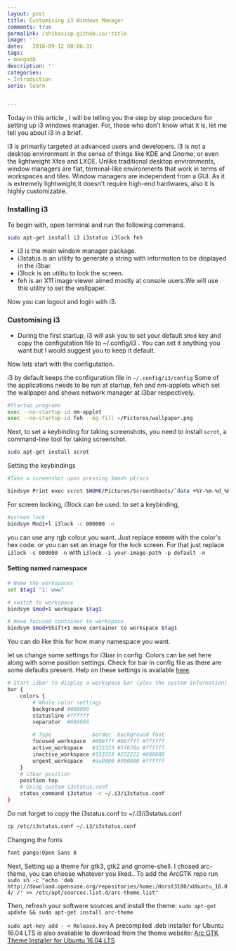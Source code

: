 ```yaml
---
layout: post
title: Customising i3 Windows Manager
comments: true
permalink: /shibasisp.github.io/:title
image: ''
date:   2016-09-12 00:06:31
tags:
- mongodb
description: ''
categories:
- Introduction
serie: learn


---
```

Today in this article , I will be telling you the step by step procedure for setting up i3 windows manager. For, those who don't know what it is, let me tell you about i3 in a brief.

i3 is primarily targeted at advanced users and developers. i3 is not a desktop environment in the sense of things like KDE and Gnome, or even the lightweight Xfce and LXDE. Unlike traditional desktop environments, window managers are flat, terminal-like environments that work in terms of workspaces and tiles. Window managers are independent from a GUI. As it is extremely lightweight,it doesn't require high-end hardwares, also it is highly customizable.
### Installing i3
To begin with, open terminal and run the following command.
```bash
sudo apt-get install i3 i3status i3lock feh
```
* i3 is the main window manager package.
* i3status is an utility to generate a string with information to be displayed in the i3bar.
* i3lock is an utilitu to lock the screen.
* feh is an X11 image viewer aimed mostly at console users.We will use this utility to set the wallpaper.

Now you can logout and login with i3.

### Customising i3
* During the first startup, i3 will ask you to set your default `$Mod` key and copy the configutation file to ~/.config/i3 . You can set it anything you want but I would suggest you to keep it default.

Now lets start with the configutation.

i3 by default keeps the configuration file in `~/.config/i3/config`
Some of the applications needs to be run at startup, feh and nm-applets 
which set the wallpaper and shows network manager at i3bar respectively.
```bash
#Startup programs
exec --no-startup-id nm-applet
exec --no-startup-id feh --bg-fill ~/Pictures/wallpaper.png
```

Next, to set a keybinding for taking screenshots, you need to install `scrot`, a command-line tool for taking screenshot.
```bash
sudo apt-get install scrot
```
Setting the keybindings
```bash
#Take a screenshot upon pressing $mod+ ptrscs

bindsym Print exec scrot $HOME/Pictures/ScreenShoots/`date +%Y-%m-%d_%H:%M:%S`.png
```
For screen locking, i3lock can be used.
to set a keybinding,
```bash
#screen lock
bindsym Mod1+l i3lock -c 000000 -n
```
you can use any rgb colour you want. Just replace `000000` with the color's hex code. or you can set an image for the lock screen.
For that just replace `i3lock -c 000000 -n` with  `i3lock -i your-image-path -p default -n`

#### Setting named namespace
```bash
# Name the workspaces
set $tag1 "1: www"

# switch to workspace
bindsym $mod+1 workspace $tag1

# move focused container to workspace
bindsym $mod+Shift+1 move container to workspace $tag1
```
You can do like this for how many namespace you want.

let us change some settings for i3bar in config. Colors can be set here along with some position settings. Check for bar in config file as there are some defaults present. Help on these settings is available [here](http://i3wm.org/docs/userguide.html#_configuring_i3bar).

```bash
# Start i3bar to display a workspace bar (plus the system information)
bar {
	colors {
		# Whole color settings
		background #000000
		statusline #ffffff
		separator  #666666

		# Type             border  background font
		focused_workspace  #008fff #007fff #ffffff
		active_workspace   #333333 #5f676a #ffffff
		inactive_workspace #333333 #222222 #888888
		urgent_workspace   #aa0000 #990000 #ffffff
	}
	# i3bar position
	position top
	# Using custom i3status.conf
	status_command i3status -c ~/.i3/i3status.conf
}
```
Do not forget to copy the i3status.conf to ~/.i3/i3status.conf
```bash
cp /etc/i3status.conf ~/.i3/i3status.conf
```
Changing the fonts
```bash
font pango:Open Sans 8
```
Next, Setting up a theme for gtk3, gtk2 and gnome-shell. I chosed arc-theme, you can choose whatever you liked..
To add the ArcGTK repo run
`sudo sh -c "echo 'deb http://download.opensuse.org/repositories/home:/Horst3180/xUbuntu_16.04/ /' >> /etc/apt/sources.list.d/arc-theme.list"`

Then, refresh your software sources and install the theme:
`sudo apt-get update && sudo apt-get install arc-theme`

`sudo apt-key add - < Release.key`
A precompiled .deb installer for Ubuntu 16.04 LTS is also available to download from the theme website:
<a href="http://download.opensuse.org/repositories/home:/Horst3180/xUbuntu_16.04/all" onclick="_gaq.push(['_trackEvent', 'outbound-article', 'http://download.opensuse.org/repositories/home:/Horst3180/xUbuntu_16.04/all', 'Arc GTK Theme Installer for Ubuntu 16.04 LTS']);" class="omg-button download-link" target="_blank" title="Download Arc GTK Theme for Ubuntu 16.04 LTS">Arc GTK Theme Installer for Ubuntu 16.04 LTS</a>


